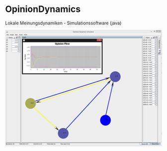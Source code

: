 # OpinionDynamics
Lokale Meinungsdynamiken - Simulationssoftware (java)

![Screenshot](opiniondynamicssimulator.png)
